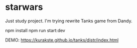 # starwars
Just study project. I'm trying rewrite Tanks game from Dandy. 

npm install
npm run start:dev

DEMO: https://kurakste.github.io/tanks/distr/index.html


